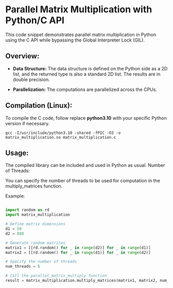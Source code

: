 # Parallel Matrix Multiplication with Python/C API

This code snippet demonstrates parallel matrix multiplication in Python using the C API while bypassing the Global Interpreter Lock (GIL).

## Overview:

   * **Data Structure:** The data structure is defined on the Python side as a 2D list, and the returned type is also a standard 2D list. The results are in double precision.

   * **Parallelization:** The computations are parallelized across the CPUs.

## Compilation (Linux):

To compile the C code, follow replace **python3.10** with your specific Python version if necessary.

    gcc -I/usr/include/python3.10 -shared -fPIC -O3 -o matrix_multiplication.so matrix_multiplication.c

## Usage:

The compiled library can be included and used in Python as usual.
Number of Threads:

You can specify the number of threads to be used for computation in the multiply_matrices function.

Example:

```python

import random as rd
import matrix_multiplication

# Define matrix dimensions
d1 = 50
d2 = 800

# Generate random matrices
matrix1 = [[rd.random() for _ in range(d2)] for _ in range(d1)] 
matrix2 = [[rd.random() for _ in range(d1)] for _ in range(d2)]

# Specify the number of threads
num_threads = 6

# Call the parallel_matrix_multiply function
result = matrix_multiplication.multiply_matrices(matrix1, matrix2, num_threads)
```
